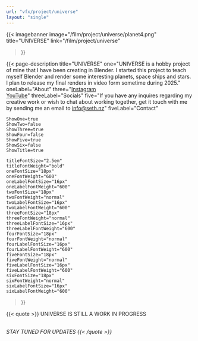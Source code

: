```yaml
---
url: "vfx/project/universe"
layout: "single"
---
```


{{< imagebanner
  image="/film/project/universe/planet4.png"
  title="UNIVERSE"
  link="/film/project/universe"
>}}

{{< page-description
    title="UNIVERSE"
    one="UNIVERSE is a hobby project of mine that I have been creating in Blender. I started this project to teach myself Blender and render some interesting planets, space ships and stars. I plan to release my final renders in video form sometime during 2025."
    oneLabel="About"
    three="[Instagram](https://instagram.com/altfullstop) <br> [YouTube](https://youtube.com/@altfullstop)"
    threeLabel="Socials"
    five="If you have any inquires regarding my creative work or wish to chat about working together, get it touch with me by sending me an email to [info@seth.nz](mailto:info@seth.nz)"
    fiveLabel="Contact"
    
    ShowOne=true
    ShowTwo=false
    ShowThree=true
    ShowFour=false
    ShowFive=true
    ShowSix=false
    ShowTitle=true
    
    titleFontSize="2.5em"
    titleFontWeight="bold"
    oneFontSize="18px"
    oneFontWeight="600"
    oneLabelFontSize="16px"
    oneLabelFontWeight="600"
    twoFontSize="18px"
    twoFontWeight="normal"
    twoLabelFontSize="16px"
    twoLabelFontWeight="600"
    threeFontSize="18px"
    threeFontWeight="normal"
    threeLabelFontSize="16px"
    threeLabelFontWeight="600"
    fourFontSize="18px"
    fourFontWeight="normal"
    fourLabelFontSize="16px"
    fourLabelFontWeight="600"
    fiveFontSize="18px"
    fiveFontWeight="normal"
    fiveLabelFontSize="16px"
    fiveLabelFontWeight="600"
    sixFontSize="18px"
    sixFontWeight="normal"
    sixLabelFontSize="16px"
    sixLabelFontWeight="600"
>}}


{{< quote >}}
UNIVERSE IS STILL A WORK IN PROGRESS

<BR> <I> STAY TUNED FOR UPDATES<I>
{{< /quote >}}